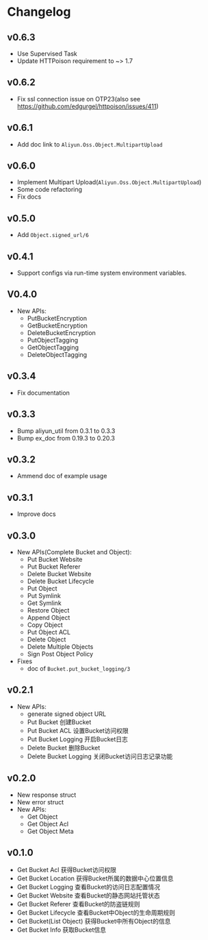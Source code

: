# Changelog

## v0.6.3
  - Use Supervised Task
  - Update HTTPoison requirement to ~> 1.7

## v0.6.2
  - Fix ssl connection issue on OTP23(also see https://github.com/edgurgel/httpoison/issues/411)

## v0.6.1
  - Add doc link to `Aliyun.Oss.Object.MultipartUpload`

## v0.6.0
  - Implement Multipart Upload(`Aliyun.Oss.Object.MultipartUpload`)
  - Some code refactoring
  - Fix docs

## v0.5.0
  - Add `Object.signed_url/6`

## v0.4.1
  - Support configs via run-time system environment variables.

## V0.4.0
- New APIs:
  - PutBucketEncryption
  - GetBucketEncryption
  - DeleteBucketEncryption
  - PutObjectTagging
  - GetObjectTagging
  - DeleteObjectTagging

## v0.3.4
- Fix documentation

## v0.3.3
- Bump aliyun_util from 0.3.1 to 0.3.3
- Bump ex_doc from 0.19.3 to 0.20.3

## v0.3.2
- Ammend doc of example usage

## v0.3.1
- Improve docs

## v0.3.0
- New APIs(Complete Bucket and Object):
  - Put Bucket Website
  - Put Bucket Referer
  - Delete Bucket Website
  - Delete Bucket Lifecycle
  - Put Object
  - Put Symlink
  - Get Symlink
  - Restore Object
  - Append Object
  - Copy Object
  - Put Object ACL
  - Delete Object
  - Delete Multiple Objects
  - Sign Post Object Policy
- Fixes
  - doc of `Bucket.put_bucket_logging/3`

## v0.2.1
- New APIs:
  - generate signed object URL
  - Put Bucket	创建Bucket
  - Put Bucket ACL	设置Bucket访问权限
  - Put Bucket Logging	开启Bucket日志
  - Delete Bucket	删除Bucket
  - Delete Bucket Logging	关闭Bucket访问日志记录功能

## v0.2.0
- New response struct
- New error struct
- New APIs:
  - Get Object
  - Get Object Acl
  - Get Object Meta

## v0.1.0
- Get Bucket Acl	获得Bucket访问权限
- Get Bucket Location	获得Bucket所属的数据中心位置信息
- Get Bucket Logging	查看Bucket的访问日志配置情况
- Get Bucket Website	查看Bucket的静态网站托管状态
- Get Bucket Referer	查看Bucket的防盗链规则
- Get Bucket Lifecycle	查看Bucket中Object的生命周期规则
- Get Bucket(List Object)	获得Bucket中所有Object的信息
- Get Bucket Info	获取Bucket信息